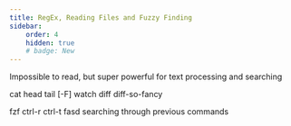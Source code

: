 ```yaml
---
title: RegEx, Reading Files and Fuzzy Finding
sidebar:
    order: 4
    hidden: true
    # badge: New
---
```


Impossible to read, but super powerful for text processing and searching

cat
head
tail [-F]
watch
diff
diff-so-fancy

fzf
    ctrl-r
    ctrl-t
fasd
searching through previous commands
